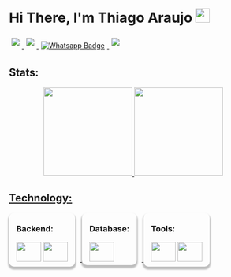 # Hi There, I'm Thiago Araujo <img src="https://github.com/TheDudeThatCode/TheDudeThatCode/raw/master/Assets/Hi.gif" width="29px" style="max-width: 100%; display: inline-block;" data-target="animated-image.originalImage">

<div style='display: inline-block; margin: 0;'>
    <a href='https://www.linkedin.com/in/thiagoaraujo-professional/' rel="nofollow">
        <img src="https://img.shields.io/badge/LinkedIn-0077B5?style=for-the-badge&logo=linkedin&logoColor=white" data-canonical-src="https://cdn.jsdelivr.net/npm/simple-icons@v3/icons/linkedin.svg" style="max-width: 100%;margin: 5px;">
    </a>
    <a href="mailto:t.tavares.araujo@hotmail.com">
        <img src="https://img.shields.io/badge/Microsoft_Outlook-0078D4?style=for-the-badge&logo=microsoft-outlook&logoColor=white" style="max-width: 100%;margin: 5px;">
    </a>
    <a href="https://api.whatsapp.com/send?phone=5511941044080&amp;text=Olá%2C%20Thiago!" rel="nofollow">
        <img src="https://img.shields.io/badge/WhatsApp-25D366?style=for-the-badge&logo=whatsapp&logoColor=white" alt="Whatsapp Badge" data-canonical-src="https://img.shields.io/badge/+55_11_944618046?style=flat&amp;labelColor=000&amp;logo=whatsapp&amp;logoColor=white&amp;link=https://api.whatsapp.com/send?phone=5511944618046&amp;text=Olá%2C%20Samuel!"style="max-width: 100%;margin: 5px;">
    </a>
    <a href="https://t.me/thiaguets">
        <img src="https://img.shields.io/badge/Telegram-2CA5E0?style=for-the-badge&logo=telegram&logoColor=white" style="max-width: 100%;margin: 5px;">
    </a>
    
</div>

## Stats:
<div align="center">
  <a href="https://github.com/thi-araujo01">
  <img height="180em" src="https://github-readme-stats.vercel.app/api?username=thi-araujo01&theme=react&show_icons=true">
  <!-- <img height="180em" src="https://github-readme-stats.vercel.app/api?username=thi-araujo01&show_icons=true&theme=github_dark&include_all_commits=true&count_private=true"/> -->
  <img height="180em" src="https://github-readme-stats.vercel.app/api/top-langs/?username=thi-araujo01&layout=compact&langs_count=7&theme=react"/>
</div>

## Technology:

<div style="border-radius: 10px; padding: 0px 15px 7px; margin: 0px 10px 15px 0px;display: inline-block; -webkit-box-shadow: 5px 5px 15px 5px rgba(0,0,0,0.45); box-shadow: 0px 4px 3px 2px rgba(0,0,0,0.25);">

### Backend:
  <img width='50' height='40' src="https://cdn.jsdelivr.net/gh/devicons/devicon/icons/csharp/csharp-original.svg"/>
  <img width='50' height='40' src="https://cdn.jsdelivr.net/gh/devicons/devicon/icons/c/c-original.svg"/>
          
</div>

<div style="border-radius: 10px; padding: 0px 15px 7px; margin: 0px 10px 15px 0px;display: inline-block; -webkit-box-shadow: 5px 5px 15px 5px rgba(0,0,0,0.45); box-shadow: 0px 4px 3px 2px rgba(0,0,0,0.25);">

### Database:
<img width='50' height='40' src="https://cdn.jsdelivr.net/gh/devicons/devicon/icons/microsoftsqlserver/microsoftsqlserver-plain.svg"/>

</div>
<div style="border-radius: 10px; padding: 0px 15px 7px; margin: 0px 10px 15px 0px;display: inline-block; -webkit-box-shadow: 5px 5px 15px 5px rgba(0,0,0,0.45); box-shadow: 0px 4px 3px 2px rgba(0,0,0,0.25);">

### Tools:
  <img width='50' height='40' src="https://cdn.jsdelivr.net/gh/devicons/devicon/icons/visualstudio/visualstudio-plain.svg"/>
  <img width='50' height='40' src="https://cdn.jsdelivr.net/gh/devicons/devicon/icons/vscode/vscode-original.svg"/>
</div>

<!--### Projects:
<div>
<a href="https://github.com/Almeida154/refinances">
  <img align="center" src="https://github-readme-stats.vercel.app/api/pin/?username=Almeida154&repo=refinances" />
</a>
</div>

<div>

![Snake animation](https://github.com/SamG1002/SamG1002/blob/output/github-contribution-grid-snake.svg) -->
